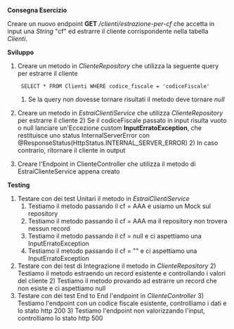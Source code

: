 **Consegna Esercizio**

Creare un nuovo endpoint **GET** _/clienti/estrazione-per-cf_ che accetta in input una _String_ "cf" ed estrarre il cliente corrispondente nella tabella _Clienti_.

**Sviluppo**

1) Creare un metodo in _ClienteRepository_ che utilizza la seguente query per estrarre il cliente

        SELECT * FROM Clienti WHERE codice_fiscale = 'codiceFiscale'
        
    1) Se la query non dovesse tornare risultati il metodo deve tornare _null_

2) Creare un metodo in _EstraiClientiService_ che utilizza _ClienteRepository_ per estrarre il cliente
    2) Se il codiceFiscale passato in input risulta vuoto o null lanciare un'Eccezione custom **InputErratoException**, che restituisce uno status InternalServerError con @ResponseStatus(HttpStatus.INTERNAL_SERVER_ERROR)
    2) In caso contrario, ritornare il cliente in output
    
3) Creare l'Endpoint in ClienteController che utilizza il metodo di EstraiClienteService appena creato


**Testing**

1) Testare con dei test Unitari il metodo in _EstraiClientiService_
    1) Testiamo il metodo passando il cf = AAA e usiamo un Mock sul repository
    1) Testiamo il metodo passando il cf = AAA ma il repository non trovera nessun record
    1) Testiamo il metodo passando il cf = null e ci aspettiamo una InputErratoException
    1) Testiamo il metodo passando il cf = "" e ci aspettiamo una InputErratoException
2) Testare con dei test di Integrazione il metodo in _ClienteRepository_
    2) Testiamo il metodo estraendo un record esistente e controllando i valori del cliente
    2) Testiamo il metodo provando ad estrarre un record che non esiste e ci aspettiamo null
3) Testare con dei test End to End l'endpoint in _ClienteController_
    3) Testiamo l'endpoint con un codice fiscale esistente, controlliamo i dati e lo stato http 200
    3) Testiamo l'endpoint non valorizzando l'input, controlliamo lo stato http 500